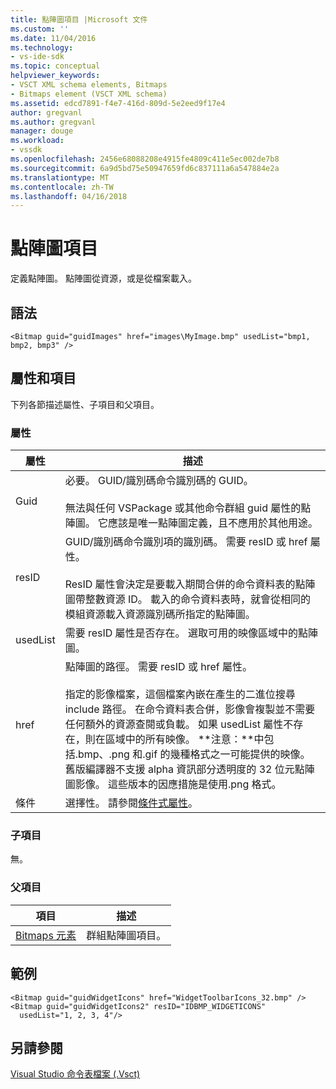```yaml
---
title: 點陣圖項目 |Microsoft 文件
ms.custom: ''
ms.date: 11/04/2016
ms.technology:
- vs-ide-sdk
ms.topic: conceptual
helpviewer_keywords:
- VSCT XML schema elements, Bitmaps
- Bitmaps element (VSCT XML schema)
ms.assetid: edcd7891-f4e7-416d-809d-5e2eed9f17e4
author: gregvanl
ms.author: gregvanl
manager: douge
ms.workload:
- vssdk
ms.openlocfilehash: 2456e68088208e4915fe4809c411e5ec002de7b8
ms.sourcegitcommit: 6a9d5bd75e50947659fd6c837111a6a547884e2a
ms.translationtype: MT
ms.contentlocale: zh-TW
ms.lasthandoff: 04/16/2018
---
```

# <a name="bitmap-element"></a>點陣圖項目
定義點陣圖。 點陣圖從資源，或是從檔案載入。  
  
## <a name="syntax"></a>語法  
  
```  
<Bitmap guid="guidImages" href="images\MyImage.bmp" usedList="bmp1, bmp2, bmp3" />  
```  
  
## <a name="attributes-and-elements"></a>屬性和項目  
 下列各節描述屬性、子項目和父項目。  
  
### <a name="attributes"></a>屬性  
  
|屬性|描述|  
|---------------|-----------------|  
|Guid|必要。 GUID/識別碼命令識別碼的 GUID。<br /><br /> 無法與任何 VSPackage 或其他命令群組 guid 屬性的點陣圖。  它應該是唯一點陣圖定義，且不應用於其他用途。|  
|resID|GUID/識別碼命令識別項的識別碼。 需要 resID 或 href 屬性。<br /><br /> ResID 屬性會決定是要載入期間合併的命令資料表的點陣圖帶整數資源 ID。  載入的命令資料表時，就會從相同的模組資源載入資源識別碼所指定的點陣圖。|  
|usedList|需要 resID 屬性是否存在。 選取可用的映像區域中的點陣圖。|  
|href|點陣圖的路徑。 需要 resID 或 href 屬性。<br /><br /> 指定的影像檔案，這個檔案內嵌在產生的二進位搜尋 include 路徑。  在命令資料表合併，影像會複製並不需要任何額外的資源查閱或負載。  如果 usedList 屬性不存在，則在區域中的所有映像。 **注意：**中包括.bmp、.png 和.gif 的幾種格式之一可能提供的映像。  舊版編譯器不支援 alpha 資訊部分透明度的 32 位元點陣圖影像。 這些版本的因應措施是使用.png 格式。|  
|條件|選擇性。 請參閱[條件式屬性](../extensibility/vsct-xml-schema-conditional-attributes.md)。|  
  
### <a name="child-elements"></a>子項目  
 無。  
  
### <a name="parent-elements"></a>父項目  
  
|項目|描述|  
|-------------|-----------------|  
|[Bitmaps 元素](../extensibility/bitmaps-element.md)|群組點陣圖項目。|  
  
## <a name="example"></a>範例  
  
```  
<Bitmap guid="guidWidgetIcons" href="WidgetToolbarIcons_32.bmp" />  
<Bitmap guid="guidWidgetIcons2" resID="IDBMP_WIDGETICONS"  
  usedList="1, 2, 3, 4"/>  
```  
  
## <a name="see-also"></a>另請參閱  
 [Visual Studio 命令表檔案 (.Vsct)](../extensibility/internals/visual-studio-command-table-dot-vsct-files.md)